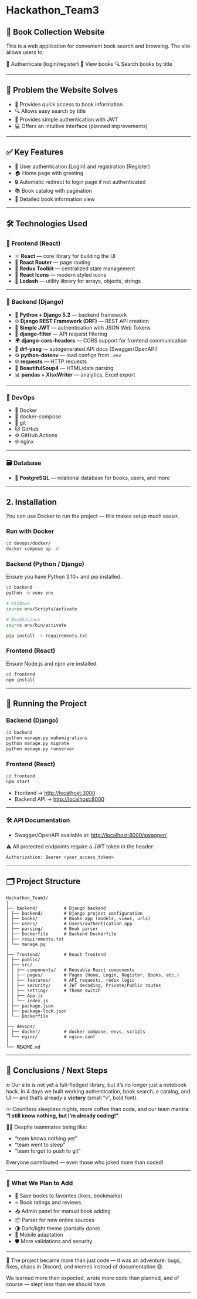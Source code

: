 # Hackathon_Team3

## 🔹 Book Collection Website

This is a web application for convenient book search and browsing. The site allows users to:

🔐 Authenticate (login/register)
📖 View books
🔍 Search books by title

---

## 🔧 Problem the Website Solves

* 📘 Provides quick access to book information
* 🔍 Allows easy search by title
* 🔐 Provides simple authentication with JWT
* 💻 Offers an intuitive interface (planned improvements)

---

## ✅ Key Features

* 🔐 User authentication (Login) and registration (Register)
* 🏠 Home page with greeting
* 🔒 Automatic redirect to login page if not authenticated
* 📚 Book catalog with pagination
* 📄 Detailed book information view

---

## 🛠️ Technologies Used

### 🔹 Frontend (React)

* ⚛️ **React** — core library for building the UI
* 🔁 **React Router** — page routing
* 🧠 **Redux Toolkit** — centralized state management
* 🎨 **React Icons** — modern styled icons
* 🧰 **Lodash** — utility library for arrays, objects, strings

---

### 🔹 Backend (Django)

* 🐍 **Python + Django 5.2** — backend framework
* 🌐 **Django REST Framework (DRF)** — REST API creation
* 🔐 **Simple JWT** — authentication with JSON Web Tokens
* 🔎 **django-filter** — API request filtering
* 🌍 **django-cors-headers** — CORS support for frontend communication
* 📄 **drf-yasg** — autogenerated API docs (Swagger/OpenAPI)
* ⚙️ **python-dotenv** — load configs from `.env`
* 🌐 **requests** — HTTP requests
* 🧽 **BeautifulSoup4** — HTML/data parsing
* 📊 **pandas + XlsxWriter** — analytics, Excel export

---

### 🔹 DevOps

* 🐳 Docker
* 🐙 docker-compose
* 🌲 git
* 🐱 GitHub
* ⚙️ GitHub Actions
* 🌐 nginx

---

### 🗃️ Database

* 🐘 **PostgreSQL** — relational database for books, users, and more

---

## 2. Installation

You can use Docker to run the project — this makes setup much easier.

### Run with Docker

```bash
cd devops/docker/
docker-compose up -d
```

### Backend (Python / Django)

Ensure you have Python 3.10+ and pip installed.

```bash
cd backend
python -m venv env

# Windows
source env/Scripts/activate

# MacOS/Linux
source env/bin/activate

pip install -r requirements.txt
```

### Frontend (React)

Ensure Node.js and npm are installed.

```bash
cd frontend
npm install
```

---

## 🚀 Running the Project

### Backend (Django)

```bash
cd backend
python manage.py makemigrations
python manage.py migrate
python manage.py runserver
```

### Frontend (React)

```bash
cd frontend
npm start
```

* Frontend → [http://localhost:3000](http://localhost:3000)
* Backend API → [http://localhost:8000](http://localhost:8000)

---

### 🛠️ API Documentation

* Swagger/OpenAPI available at:
  [http://localhost:8000/swagger/](http://localhost:8000/swagger/)

⚠️ All protected endpoints require a JWT token in the header:

```
Authorization: Bearer <your_access_token>
```

---

## 🗂️ Project Structure

```
Hackathon_Team3/
│
├── backend/          # Django backend
│ ├── backend/        # Django project configuration
│ ├── books/          # Books app (models, views, urls)
│ ├── users/          # Users/authentication app
│ ├── parsing/        # Book parser
│ ├── Dockerfile      # Backend Dockerfile
│ ├── requirements.txt
│ └── manage.py
│
├── frontend/         # React frontend
│ ├── public/
│ ├── src/
│ │ ├── components/   # Reusable React components
│ │ ├── pages/        # Pages (Home, Login, Register, Books, etc.)
│ │ ├── features/     # API requests, redux logic
│ │ ├── security/     # JWT decoding, Private/Public routes
│ │ ├── setting/      # Theme switch
│ │ ├── App.js
│ │ └── index.js
│ ├── package.json
│ ├── package-lock.json
│ └── Dockerfile
│
├── devops/           
│ ├── docker/         # docker-compose, envs, scripts
│ └── nginx/          # nginx.conf
│
└── README.md
```

---

## 🧠 Conclusions / Next Steps

🔚 Our site is not yet a full-fledged library, but it’s no longer just a notebook hack. In 4 days we built working authentication, book search, a catalog, and UI — and that’s already a **victory** (small “v”, bold font).

💤 Countless sleepless nights, more coffee than code, and our team mantra:
**“I still know nothing, but I’m already coding!”**

👨‍💻 Despite teammates being like:

* “team knows nothing yet”
* “team went to sleep”
* “team forgot to push to git”

Everyone contributed — even those who joked more than coded!

---

### 📅 What We Plan to Add

* 💾 Save books to favorites (likes, bookmarks)
* ⭐ Book ratings and reviews
* 📥 Admin panel for manual book adding
* 📦 Parser for new online sources
* 🌗 Dark/light theme (partially done)
* 📱 Mobile adaptation
* 🛡️ More validations and security

---

🎉 The project became more than just code — it was an adventure: bugs, fixes, chaos in Discord, and memes instead of documentation 😄

We learned more than expected, wrote more code than planned, and of course — slept less than we should have.

---
